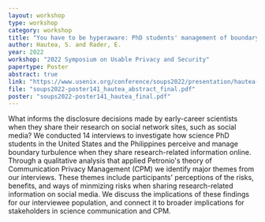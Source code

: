 ```yaml
---
layout: workshop
type: workshop
category: workshop
title: "You have to be hyperaware: PhD students' management of boundary turbulence when posting research-related information on social media"
author: Hautea, S. and Rader, E.
year: 2022
workshop: "2022 Symposium on Usable Privacy and Security"
papertype: Poster
abstract: true
link: "https://www.usenix.org/conference/soups2022/presentation/hautea-poster"
file: "soups2022-poster141_hautea_abstract_final.pdf"
poster: "soups2022-poster141_hautea_final.pdf"
---
```


What informs the disclosure decisions made by early-career scientists when they share their research on social network sites, such as social media? We conducted 14 interviews to investigate how science PhD students in the United States and the Philippines perceive and manage boundary turbulence when they share research-related information online. Through a qualitative analysis that applied Petronio's theory of Communication Privacy Management (CPM) we identify major themes from our interviews. These themes include participants' perceptions of the risks, benefits, and ways of minmizing risks when sharing research-related information on social media. We discuss the implications of these findings for our interviewee population, and connect it to broader implications for stakeholders in science communication and CPM.

<!--
file: 
poster: 
-->